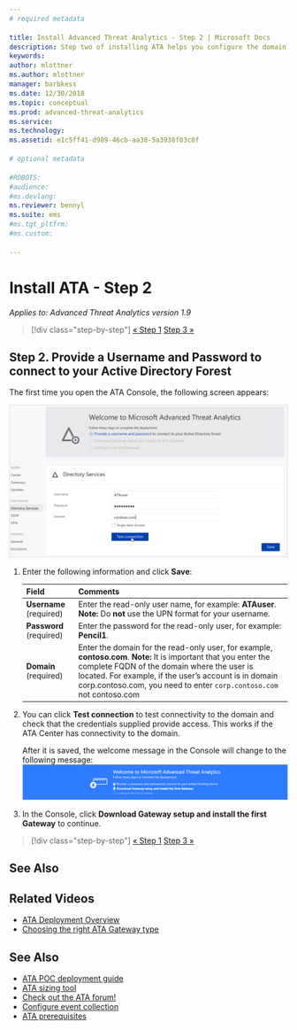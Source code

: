 ```yaml
---
# required metadata

title: Install Advanced Threat Analytics - Step 2 | Microsoft Docs
description: Step two of installing ATA helps you configure the domain connectivity settings on your ATA Center server
keywords:
author: mlottner
ms.author: mlottner
manager: barbkess
ms.date: 12/30/2018
ms.topic: conceptual
ms.prod: advanced-threat-analytics
ms.service:
ms.technology:
ms.assetid: e1c5ff41-d989-46cb-aa38-5a3938f03c0f

# optional metadata

#ROBOTS:
#audience:
#ms.devlang:
ms.reviewer: bennyl
ms.suite: ems
#ms.tgt_pltfrm:
#ms.custom:

---
```


# Install ATA - Step 2

*Applies to: Advanced Threat Analytics version 1.9*

> [!div class="step-by-step"]
> [« Step 1](install-ata-step1.md)
> [Step 3 »](install-ata-step3.md)

## Step 2. Provide a Username and Password to connect to your Active Directory Forest

The first time you open the ATA Console, the following screen appears:

![ATA welcome stage 1](media/ATA_1.7-welcome-provide-username.png)

1.  Enter the following information and click **Save**:

    |Field|Comments|
    |---------|------------|
    |**Username** (required)|Enter the read-only user name, for example: **ATAuser**. **Note:** Do **not** use the UPN format for your username.|
    |**Password** (required)|Enter the password for the read-only user, for example: **Pencil1**.|
    |**Domain** (required)|Enter the domain for the read-only user, for example, **contoso.com**. **Note:** It is important that you enter the complete FQDN of the domain where the user is located. For example, if the user’s account is in domain corp.contoso.com, you need to enter `corp.contoso.com` not contoso.com|

2. You can click **Test connection** to test connectivity to the domain and check that the credentials supplied provide access. This works if the ATA Center has connectivity to the domain. 	

    After it is saved, the welcome message in the Console will change to the following message:
![ATA welcome stage 1 finished](media/ATA_1.7-welcome-provide-username-finished.png)

3. In the Console, click **Download Gateway setup and install the first Gateway** to continue.


> [!div class="step-by-step"]
> [« Step 1](install-ata-step1.md)
> [Step 3 »](install-ata-step3.md)


## See Also
## Related Videos
- [ATA Deployment Overview](https://channel9.msdn.com/Shows/Microsoft-Security/Overview-of-ATA-Deployment-in-10-Minutes)
- [Choosing the right ATA Gateway type](https://channel9.msdn.com/Shows/Microsoft-Security/ATA-Deployment-Choose-the-Right-Gateway-Type)


## See Also
- [ATA POC deployment guide](http://aka.ms/atapoc)
- [ATA sizing tool](http://aka.ms/atasizingtool)
- [Check out the ATA forum!](https://social.technet.microsoft.com/Forums/security/home?forum=mata)
- [Configure event collection](configure-event-collection.md)
- [ATA prerequisites](ata-prerequisites.md)
